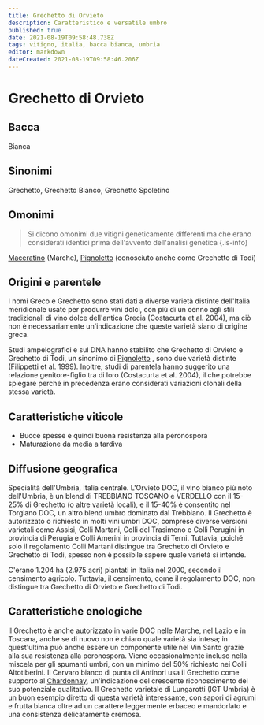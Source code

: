 ```yaml
---
title: Grechetto di Orvieto
description: Caratteristico e versatile umbro
published: true
date: 2021-08-19T09:58:48.738Z
tags: vitigno, italia, bacca bianca, umbria
editor: markdown
dateCreated: 2021-08-19T09:58:46.206Z
---
```


# Grechetto di Orvieto

## Bacca
Bianca

## Sinonimi
Grechetto, Grechetto Bianco, Grechetto Spoletino

## Omonimi
> Si dicono omonimi due vitigni geneticamente differenti ma che erano considerati identici prima dell'avvento dell'analisi genetica
{.is-info}

[Maceratino](/vitigni/bacca-bianca/maceratino) (Marche), [Pignoletto](/vitigni/bacca-bianca/pignoletto)  (conosciuto anche come Grechetto di Todi)


## Origini e parentele
I nomi Greco e Grechetto sono stati dati a diverse varietà distinte dell'Italia meridionale usate per produrre vini dolci, con più di un cenno agli stili tradizionali di vino dolce dell'antica Grecia (Costacurta et al. 2004), ma ciò non è necessariamente un'indicazione che queste varietà siano di origine greca.

Studi ampelografici e sul DNA hanno stabilito che Grechetto di Orvieto e Grechetto di Todi, un sinonimo di [Pignoletto](/vitigni/bacca-bianca/pignoletto) , sono due varietà distinte (Filippetti et al. 1999). Inoltre, studi di parentela hanno suggerito una relazione genitore-figlio tra di loro (Costacurta et al. 2004), il che potrebbe spiegare perché in precedenza erano considerati variazioni clonali della stessa varietà.

## Caratteristiche viticole

- Bucce spesse e quindi buona resistenza alla peronospora 
- Maturazione da media a tardiva

## Diffusione geografica

Specialità dell'Umbria, Italia centrale. L'Orvieto DOC, il vino bianco più noto dell'Umbria, è un blend di TREBBIANO TOSCANO e VERDELLO con il 15-25% di Grechetto (o altre varietà locali), e il 15-40% è consentito nel Torgiano DOC, un altro blend umbro dominato dal Trebbiano. Il Grechetto è autorizzato o richiesto in molti vini umbri DOC, comprese diverse versioni varietali come Assisi, Colli Martani, Colli del Trasimeno e Colli Perugini in provincia di Perugia e Colli Amerini in provincia di Terni. Tuttavia, poiché solo il regolamento Colli Martani distingue tra Grechetto di Orvieto e Grechetto di Todi, spesso non è possibile sapere quale varietà si intende.

C'erano 1.204 ha (2.975 acri) piantati in Italia nel 2000, secondo il censimento agricolo. Tuttavia, il censimento, come il regolamento DOC, non distingue tra Grechetto di Orvieto e Grechetto di Todi.

## Caratteristiche enologiche

Il Grechetto è anche autorizzato in varie DOC nelle Marche, nel Lazio e in Toscana, anche se di nuovo non è chiaro quale varietà sia intesa; in quest'ultima può anche essere un componente utile nel Vin Santo grazie alla sua resistenza alla peronospora. Viene occasionalmente incluso nella miscela per gli spumanti umbri, con un minimo del 50% richiesto nei Colli Altotiberini. Il Cervaro bianco di punta di Antinori usa il Grechetto come supporto al [Chardonnay](/vitigni/bacca-bianca/chardonnay), un'indicazione del crescente riconoscimento del suo potenziale qualitativo. Il Grechetto varietale di Lungarotti (IGT Umbria) è un buon esempio diretto di questa varietà interessante, con sapori di agrumi e frutta bianca oltre ad un carattere leggermente erbaceo e mandorlato e una consistenza delicatamente cremosa.


